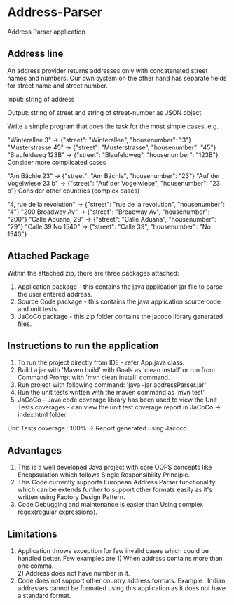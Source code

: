 # Address-Parser
Address Parser application
## Address line
An address provider returns addresses only with concatenated street names and numbers. Our own system on the other hand has separate fields for street name and street number.

Input: string of address

Output: string of street and string of street-number as JSON object

Write a simple program that does the task for the most simple cases, e.g.

"Winterallee 3" -> {"street": "Winterallee", "housenumber": "3"}
"Musterstrasse 45" -> {"street": "Musterstrasse", "housenumber": "45"}
"Blaufeldweg 123B" -> {"street": "Blaufeldweg", "housenumber": "123B"}
Consider more complicated cases

"Am Bächle 23" -> {"street": "Am Bächle", "housenumber": "23"}
"Auf der Vogelwiese 23 b" -> {"street": "Auf der Vogelwiese", "housenumber": "23 b"}
Consider other countries (complex cases)

"4, rue de la revolution" -> {"street": "rue de la revolution", "housenumber": "4"}
"200 Broadway Av" -> {"street": "Broadway Av", "housenumber": "200"}
"Calle Aduana, 29" -> {"street": "Calle Aduana", "housenumber": "29"}
"Calle 39 No 1540" -> {"street": "Calle 39", "housenumber": "No 1540"}

## Attached Package
Within the attached zip, there are three packages attached:

1. Application package - this contains the java application jar file to parse the user entered address.
2. Source Code package - this contains the java application source code and unit tests.
3. JaCoCo package - this zip folder contains the jacoco library generated files.  

## Instructions to run the application 

1. To run the project directly from IDE - refer App.java class.	
2. Build a jar with 'Maven build' with Goals as 'clean install' or run from Command Prompt with 'mvn clean install' command.
3. Run project with following command: 'java -jar addressParser.jar'
4. Run the unit tests written with the maven command as 'mvn test'.
5. JaCoCo - Java code coverage library has been used to view the Unit Tests coverages - can view the unit test coverage report in JaCoCo -> index.html folder.

Unit Tests coverage : 100% -> Report generated using Jacoco. 

## Advantages

1. This is a well developed Java project with core OOPS concepts like Encapsulation which follows Single Responsibility Principle.
2. This Code currently supports European Address Parser functionality which can be extends further to support other formats easily as it's written using Factory Design Pattern.
3. Code Debugging and maintenance is easier than Using complex regex(regular expressions).

## Limitations

1. Application throws exception for few invalid cases which could be handled better. Few examples are
		 1) When address contains more than one comma. 	
		 2) Address does not have number in it. 
2. Code does not support other country address formats. Example : Indian addresses cannot be formated using this application as it does not have a standard format. 

 
